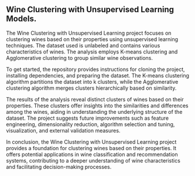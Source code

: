 ## Wine Clustering with Unsupervised Learning Models.

The Wine Clustering with Unsupervised Learning project focuses on clustering wines based on their properties using unsupervised learning techniques. The dataset used is unlabeled and contains various characteristics of wines. The analysis employs K-means clustering and Agglomerative clustering to group similar wine observations.

To get started, the repository provides instructions for cloning the project, installing dependencies, and preparing the dataset. The K-means clustering algorithm partitions the dataset into k clusters, while the Agglomerative clustering algorithm merges clusters hierarchically based on similarity.

The results of the analysis reveal distinct clusters of wines based on their properties. These clusters offer insights into the similarities and differences among the wines, aiding in understanding the underlying structure of the dataset. The project suggests future improvements such as feature engineering, dimensionality reduction, algorithm selection and tuning, visualization, and external validation measures.

In conclusion, the Wine Clustering with Unsupervised Learning project provides a foundation for clustering wines based on their properties. It offers potential applications in wine classification and recommendation systems, contributing to a deeper understanding of wine characteristics and facilitating decision-making processes.

